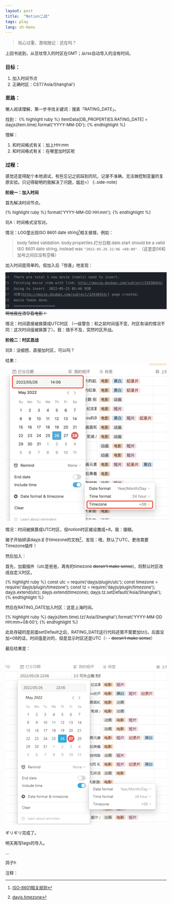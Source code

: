 ```yaml
---
layout: post
title:  "Notion二战"
tags: play
lang: zh-Hans
---
```

><font size=2>玩心过重，游戏随记：还在吗？

上回书说到，从豆坟导入的时区在GMT；从rss自动导入的没有时间。

### 目标：

1. 加入时间节点
2. 正确时区：CST('Asia/Shanghai')


### 思路：

懒人阅读理解，第一步寻找关键词：搜索「RATING_DATE」。

找到：
{% highlight ruby %}
  itemData[DB_PROPERTIES.RATING_DATE] = dayjs(item.time).format('YYYY-MM-DD');
{% endhighlight %}

理解：
1. 和时间格式有关：加上HH:mm
2. 和时间格式有关：在哪里加时区呢

### 过程：
感觉还是得配个本地调试，有些忘记之前踩到的坑，记录不准确，无法做控制变量的复原实验。只记得聪明的我解决了问题，尴尬=）
{:.side-note}

**阶段一：加入时间**

首先解决时间节点。

{% highlight ruby %}
  format('YYYY-MM-DD HH:mm');
{% endhighlight %}

坑A：时间格式没写对。

情况：LOG里出现ISO 8601 date string[^1]相关报错，例如：
> body failed validation: body.properties.打分日期.date.start should be a valid ISO 8601 date string, instead was `"2022-05-26 22:06 +08:00"`. （这里是06和加号之间应没有空格）

加入时间是简单的。但加入后「惊喜」地发现：

![screenshot](/assets/images/posts/220528/01.png)
~~啊哈我在清早看电影！~~

情况：时间直接被换算成UTC时区 （一级警告：和之前时间值不变、时区有误的情况不同：这次时间值被换算了）。我：措手不及，突然时区开战。


**阶段二：时区恶战**

坑B：没细想，直接加时区，可以吗？

结果：
![screenshot](/assets/images/posts/220528/02.png)

情况：时间被换算成UTC时区，但notion时区被设置成+8。我：傻眼。

猪子开始研读dayjs关于timezone的文档[^2]，发现：哦，默认了UTC，更改需要Timezone插件！


然后加入：

首先，加载插件（utc是爸爸，再有的timezone ~~doesn't make sense~~)，将默认时区改成自定义时区。

{% highlight ruby %}
 const utc = require('dayjs/plugin/utc');
 const timezone = require('dayjs/plugin/timezone');
 const tz = require('dayjs/plugin/timezone');
 dayjs.extend(utc);
 dayjs.extend(timezone);
 dayjs.tz.setDefault('Asia/Shanghai');
{% endhighlight %}

然后在RATING_DATE加入时区：这是上海时间。

{% highlight ruby %}
  dayjs(item.time).tz('Asia/Shanghai').format('YYYY-MM-DD HH:mm+08:00');
{% endhighlight %}


此处存疑的是前面setDefault之后，RATING_DATE这行代码还需不需要加tz()。后面没加+08的话，时间值是对的，但是显示时区还是UTC（- - ~~doesn't make sense~~）

最后结果是：

![screenshot](/assets/images/posts/220528/03.png)

ギリギリ完成了。

明天再写tags的导入。

...

鸽子h


注释：

[^1]:[ISO-8601相关规则](https://www.ionos.com/digitalguide/websites/web-development/iso-8601/)
[^2]:[dayjs.timezone](https://day.js.org/docs/zh-CN/timezone/timezone)
